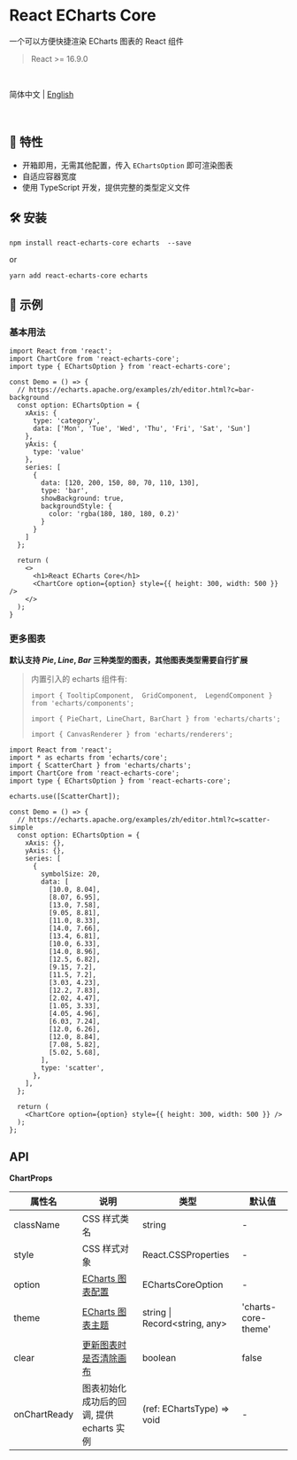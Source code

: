 # React ECharts Core

一个可以方便快捷渲染 ECharts 图表的 React 组件

> React >= 16.9.0

<br />

简体中文 | [English](./README-en_US.md)

<br />

## 🎁 特性

- 开箱即用，无需其他配置，传入 `EChartsOption` 即可渲染图表
- 自适应容器宽度
- 使用 TypeScript 开发，提供完整的类型定义文件

## 🛠 安装

```
npm install react-echarts-core echarts  --save
```

or

```
yarn add react-echarts-core echarts
```

## 🚀 示例

### 基本用法

```tsx
import React from 'react';
import ChartCore from 'react-echarts-core';
import type { EChartsOption } from 'react-echarts-core';

const Demo = () => {
  // https://echarts.apache.org/examples/zh/editor.html?c=bar-background
  const option: EChartsOption = {
    xAxis: {
      type: 'category',
      data: ['Mon', 'Tue', 'Wed', 'Thu', 'Fri', 'Sat', 'Sun']
    },
    yAxis: {
      type: 'value'
    },
    series: [
      {
        data: [120, 200, 150, 80, 70, 110, 130],
        type: 'bar',
        showBackground: true,
        backgroundStyle: {
          color: 'rgba(180, 180, 180, 0.2)'
        }
      }
    ]
  };

  return (
    <>
      <h1>React ECharts Core</h1>
      <ChartCore option={option} style={{ height: 300, width: 500 }} />
    </>
  );
}
```

### 更多图表

**默认支持 *Pie*, *Line*, *Bar* 三种类型的图表，其他图表类型需要自行扩展**

> 内置引入的 echarts 组件有:
>
> `import { TooltipComponent,  GridComponent,  LegendComponent } from 'echarts/components';`
>
> `import { PieChart, LineChart, BarChart } from 'echarts/charts';`
>
> `import { CanvasRenderer } from 'echarts/renderers';`

```tsx
import React from 'react';
import * as echarts from 'echarts/core';
import { ScatterChart } from 'echarts/charts';
import ChartCore from 'react-echarts-core';
import type { EChartsOption } from 'react-echarts-core';

echarts.use([ScatterChart]);

const Demo = () => {
  // https://echarts.apache.org/examples/zh/editor.html?c=scatter-simple
  const option: EChartsOption = {
    xAxis: {},
    yAxis: {},
    series: [
      {
        symbolSize: 20,
        data: [
          [10.0, 8.04],
          [8.07, 6.95],
          [13.0, 7.58],
          [9.05, 8.81],
          [11.0, 8.33],
          [14.0, 7.66],
          [13.4, 6.81],
          [10.0, 6.33],
          [14.0, 8.96],
          [12.5, 6.82],
          [9.15, 7.2],
          [11.5, 7.2],
          [3.03, 4.23],
          [12.2, 7.83],
          [2.02, 4.47],
          [1.05, 3.33],
          [4.05, 4.96],
          [6.03, 7.24],
          [12.0, 6.26],
          [12.0, 8.84],
          [7.08, 5.82],
          [5.02, 5.68],
        ],
        type: 'scatter',
      },
    ],
  };

  return (
    <ChartCore option={option} style={{ height: 300, width: 500 }} />
  );
};
```



## API

**ChartProps**

| 属性名       | 说明                                                         | 类型                           | 默认值              |
| ------------ | ------------------------------------------------------------ | ------------------------------ | ------------------- |
| className    | CSS 样式类名                                                 | string                         | -                   |
| style        | CSS 样式对象                                                 | React.CSSProperties            | -                   |
| option       | [ECharts 图表配置](https://echarts.apache.org/zh/option.html) | EChartsCoreOption              | -                   |
| theme        | [ECharts 图表主题](https://echarts.apache.org/zh/api.html#echarts.init) | string \| Record<string, any>  | 'charts-core-theme' |
| clear        | [更新图表时是否清除画布](https://echarts.apache.org/zh/api.html#echartsInstance.clear) | boolean                        | false               |
| onChartReady | 图表初始化成功后的回调, 提供 echarts 实例                    | (ref: EChartsType) => void | -                   |

